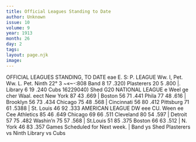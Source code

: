 ```yaml
---
title: Official Leagues Standing to Date
author: Unknown
issue: 10
volume: 9
year: 1913
month: 26
day: 2
tags:
layout: page.njk
image:
---
```

OFFICIAL LEAGUES STANDING, TO DATE eae E. S: P. LEAGUE Ww. I, Pet. Ww. L. Pet. Ninth 22° 3 ~«~-:808 Band 8 17 .320) Plasterers 20 5 .800 |. Library 6 19 .240 Cubs 16229040) Shed G20 NATIONAL LEAGUE e Weel ge cher Waal. eect New York 87 43 .669 | Boston 56 71 .441 Phila 77 48 .616 | Brooklyn 56 73 .434 Chicago 75 48 .568 | Cincinnati 56 80 .412 Pittsburg 71 61 .5388 | St. Louis 46 92 .333 AMERICAN LEAGUE DW eee CU. Ween ee Cee Athletics 85 46 .649 Chicago 69 66 .511 Cleveland 80 54 .597 | Detroit 57 75 .482 Washin’n 75 57 .568 | St.Louis 51 85 .375 Boston 66 63 .512 | N. York 46 83 .357 Games Scheduled for Next week. | Band ys Shed Plasterers vs Ninth Library vs Cubs 
